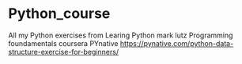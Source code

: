 # Python_course
All my Python exercises
from Learing Python mark lutz
Programming foundamentals coursera
PYnative https://pynative.com/python-data-structure-exercise-for-beginners/ 

